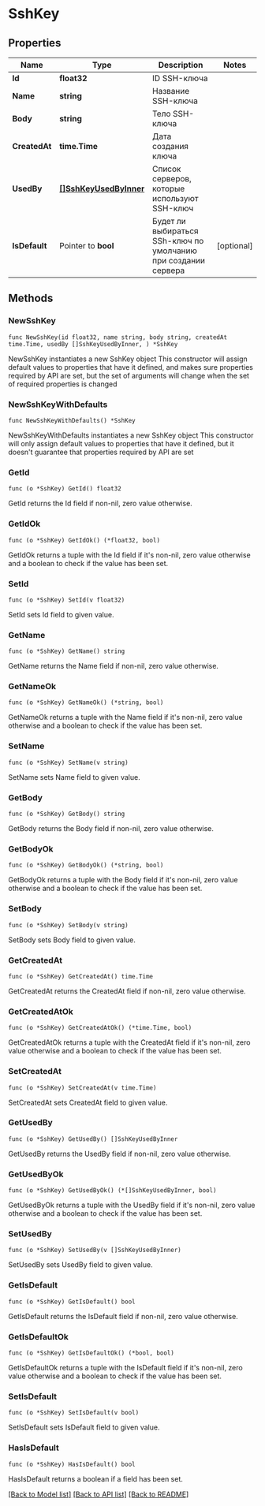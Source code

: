 # SshKey

## Properties

Name | Type | Description | Notes
------------ | ------------- | ------------- | -------------
**Id** | **float32** | ID SSH-ключа | 
**Name** | **string** | Название SSH-ключа | 
**Body** | **string** | Тело SSH-ключа | 
**CreatedAt** | **time.Time** | Дата создания ключа | 
**UsedBy** | [**[]SshKeyUsedByInner**](SshKeyUsedByInner.md) | Список серверов, которые используют SSH-ключ | 
**IsDefault** | Pointer to **bool** | Будет ли выбираться SSh-ключ по умолчанию при создании сервера | [optional] 

## Methods

### NewSshKey

`func NewSshKey(id float32, name string, body string, createdAt time.Time, usedBy []SshKeyUsedByInner, ) *SshKey`

NewSshKey instantiates a new SshKey object
This constructor will assign default values to properties that have it defined,
and makes sure properties required by API are set, but the set of arguments
will change when the set of required properties is changed

### NewSshKeyWithDefaults

`func NewSshKeyWithDefaults() *SshKey`

NewSshKeyWithDefaults instantiates a new SshKey object
This constructor will only assign default values to properties that have it defined,
but it doesn't guarantee that properties required by API are set

### GetId

`func (o *SshKey) GetId() float32`

GetId returns the Id field if non-nil, zero value otherwise.

### GetIdOk

`func (o *SshKey) GetIdOk() (*float32, bool)`

GetIdOk returns a tuple with the Id field if it's non-nil, zero value otherwise
and a boolean to check if the value has been set.

### SetId

`func (o *SshKey) SetId(v float32)`

SetId sets Id field to given value.


### GetName

`func (o *SshKey) GetName() string`

GetName returns the Name field if non-nil, zero value otherwise.

### GetNameOk

`func (o *SshKey) GetNameOk() (*string, bool)`

GetNameOk returns a tuple with the Name field if it's non-nil, zero value otherwise
and a boolean to check if the value has been set.

### SetName

`func (o *SshKey) SetName(v string)`

SetName sets Name field to given value.


### GetBody

`func (o *SshKey) GetBody() string`

GetBody returns the Body field if non-nil, zero value otherwise.

### GetBodyOk

`func (o *SshKey) GetBodyOk() (*string, bool)`

GetBodyOk returns a tuple with the Body field if it's non-nil, zero value otherwise
and a boolean to check if the value has been set.

### SetBody

`func (o *SshKey) SetBody(v string)`

SetBody sets Body field to given value.


### GetCreatedAt

`func (o *SshKey) GetCreatedAt() time.Time`

GetCreatedAt returns the CreatedAt field if non-nil, zero value otherwise.

### GetCreatedAtOk

`func (o *SshKey) GetCreatedAtOk() (*time.Time, bool)`

GetCreatedAtOk returns a tuple with the CreatedAt field if it's non-nil, zero value otherwise
and a boolean to check if the value has been set.

### SetCreatedAt

`func (o *SshKey) SetCreatedAt(v time.Time)`

SetCreatedAt sets CreatedAt field to given value.


### GetUsedBy

`func (o *SshKey) GetUsedBy() []SshKeyUsedByInner`

GetUsedBy returns the UsedBy field if non-nil, zero value otherwise.

### GetUsedByOk

`func (o *SshKey) GetUsedByOk() (*[]SshKeyUsedByInner, bool)`

GetUsedByOk returns a tuple with the UsedBy field if it's non-nil, zero value otherwise
and a boolean to check if the value has been set.

### SetUsedBy

`func (o *SshKey) SetUsedBy(v []SshKeyUsedByInner)`

SetUsedBy sets UsedBy field to given value.


### GetIsDefault

`func (o *SshKey) GetIsDefault() bool`

GetIsDefault returns the IsDefault field if non-nil, zero value otherwise.

### GetIsDefaultOk

`func (o *SshKey) GetIsDefaultOk() (*bool, bool)`

GetIsDefaultOk returns a tuple with the IsDefault field if it's non-nil, zero value otherwise
and a boolean to check if the value has been set.

### SetIsDefault

`func (o *SshKey) SetIsDefault(v bool)`

SetIsDefault sets IsDefault field to given value.

### HasIsDefault

`func (o *SshKey) HasIsDefault() bool`

HasIsDefault returns a boolean if a field has been set.


[[Back to Model list]](../README.md#documentation-for-models) [[Back to API list]](../README.md#documentation-for-api-endpoints) [[Back to README]](../README.md)


